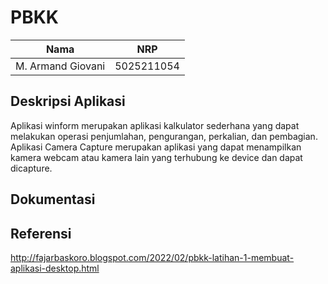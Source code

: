 # PBKK

| Nama              | NRP        |
| ----------------- | ---------- |
| M. Armand Giovani | 5025211054 |

## Deskripsi Aplikasi

Aplikasi winform merupakan aplikasi kalkulator sederhana yang dapat melakukan operasi penjumlahan, pengurangan, perkalian, dan pembagian. Aplikasi Camera Capture merupakan aplikasi yang dapat menampilkan kamera webcam atau kamera lain yang terhubung ke device dan dapat dicapture.

## Dokumentasi

## Referensi

http://fajarbaskoro.blogspot.com/2022/02/pbkk-latihan-1-membuat-aplikasi-desktop.html
